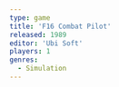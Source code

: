 ```yaml
---
type: game
title: 'F16 Combat Pilot'
released: 1989
editor: 'Ubi Soft'
players: 1
genres:
  - Simulation
---
```

